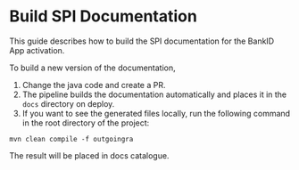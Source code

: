 # Build SPI Documentation

This guide describes how to build the SPI documentation for the BankID App activation.


To build a new version of the documentation, 
1. Change the java code and create a PR.
2. The pipeline builds the documentation automatically and places it in the `docs` directory on deploy.
3. If you want to see the generated files locally, run the following command in the root directory of the project:

`mvn clean compile -f outgoingra`

The result will be placed in docs catalogue.



